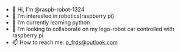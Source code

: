 - 👋 Hi, I’m @raspb-robot-1324
- 👀 I’m interested in robotics(raspberry pi)
- 🌱 I’m currently learning python
- 💞️ I’m looking to collaborate on my lego-robot car controlled with raspberry pi
- 📫 How to reach me: o_frds@outlook.com

<!---
raspb-robot-1324/raspb-robot-1324 is a ✨ special ✨ repository because its `README.md` (this file) appears on your GitHub profile.
You can click the Preview link to take a look at your changes.
--->
